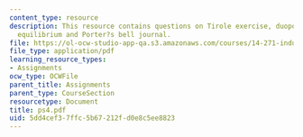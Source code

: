 ```yaml
---
content_type: resource
description: This resource contains questions on Tirole exercise, duopoly model, cournot
  equilibrium and Porter?s bell journal.
file: https://ol-ocw-studio-app-qa.s3.amazonaws.com/courses/14-271-industrial-organization-i-fall-2005/5dd4cef37ffc5b67212fd0e8c5ee8823_ps4.pdf
file_type: application/pdf
learning_resource_types:
- Assignments
ocw_type: OCWFile
parent_title: Assignments
parent_type: CourseSection
resourcetype: Document
title: ps4.pdf
uid: 5dd4cef3-7ffc-5b67-212f-d0e8c5ee8823
---
```

